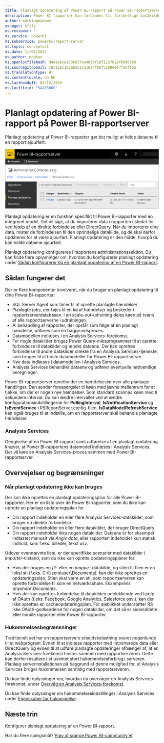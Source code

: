 ```yaml
---
title: Planlagt opdatering af Power BI-rapport på Power BI-rapportserver
description: Power BI-rapporter kan forbindes til forskellige datakilder. Der er adgang til forskellige datakilder, afhængigt af hvordan dataene bruges.
author: markingmyname
manager: kfile
ms.reviewer: ''
ms.service: powerbi
ms.subservice: powerbi-report-server
ms.topic: conceptual
ms.date: 11/01/2017
ms.author: maghan
ms.openlocfilehash: d4eeebca1505d376a403bf18f125782efb0d656d
ms.sourcegitcommit: c8c126c1b2ab4527a16a4fb8f5208e0f7fa5ff5a
ms.translationtype: HT
ms.contentlocale: da-DK
ms.lasthandoff: 01/15/2019
ms.locfileid: "54283868"
---
```

# <a name="power-bi-report-scheduled-refresh-in-power-bi-report-server"></a>Planlagt opdatering af Power BI-rapport på Power BI-rapportserver
Planlagt opdatering af Power BI-rapporter gør det muligt at holde dataene til en rapport ajourført.

![Planlagt opdatering på Power BI-rapportserver](media/scheduled-refresh/scheduled-refresh-success.png)

Planlagt opdatering er en funktion specifikt til Power BI-rapporter med en integreret model. Det vil sige, at du importerer data i rapporten i stedet for ved hjælp af en direkte forbindelse eller DirectQuery. Når du importerer dine data, mister de forbindelsen til den oprindelige datakilde, og de skal derfor opdateres for at være ajourført. Planlagt opdatering er den måde, hvorpå du kan holde dataene ajourført.

Planlagt opdatering konfigureres i rapportens administrationssektion. Du kan finde flere oplysninger om, hvordan du konfigurerer planlagt opdatering under [Sådan konfigurerer du en planlagt opdatering af en Power BI-rapport](configure-scheduled-refresh.md).

## <a name="how-this-works"></a>Sådan fungerer det
Der er flere komponenter involveret, når du bruger en planlagt opdatering til dine Power BI-rapporter.

* SQL Server Agent som timer til at oprette planlagte hændelser
* Planlagte jobs, der føjes til en kø af hændelser og beskeder i rapportserverdatabasen. I en scale-out-udrulning deles køen på tværs af alle rapportserverne i udrulningen.
* Al behandling af rapporter, der opstår som følge af en planlagt hændelse, udføres som en baggrundsproces.
* Datamodellen indlæses i en Analysis Services-forekomst.
* For nogle datakilder bruges Power Query-miksprogrammet til at oprette forbindelse til datakilder og ændre dataene. Der kan oprettes forbindelse til andre datakilder direkte fra en Analysis Services-tjeneste, som bruges til at hoste datamodeller for Power BI-rapportserver.
* Nye data indlæses i datamodellen i Analysis Services.
* Analysis Services behandler dataene og udfører eventuelle nødvendige beregninger.

Power BI-rapportserver opretholder en hændelseskø over alle planlagte handlinger. Den sender forespørgsler til køen med jævne mellemrum for at tjekke, om der er nogen nye hændelser. Som standard scannes køen med ti sekunders interval. Du kan ændre intervallet ved at ændre konfigurationsindstillingerne for **PollingInterval**, **IsNotificationService** og **IsEventService** i RSReportServer.config-filen. **IsDataModelRefreshService** kan også bruges til at indstille, om en rapportserver skal behandle planlagte hændelser.

### <a name="analysis-services"></a>Analysis Services
Gengivelse af en Power BI-rapport samt udførelse af en planlagt opdatering kræver, at Power BI-rapportens datamodel indlæses i Analysis Services. Der vil køre en Analysis Services-proces sammen med Power BI-rapportserver.

## <a name="considerations-and-limitations"></a>Overvejelser og begrænsninger
### <a name="when-scheduled-refresh-cant-be-used"></a>Når planlagt opdatering ikke kan bruges
Der kan ikke oprettes en planlagt opdateringsplan for alle Power BI-rapporter. Her er en liste over de Power BI-rapporter, som du ikke kan oprette en planlagt opdateringsplan for.

* Din rapport indeholder en eller flere Analysis Services-datakilder, som bruger en direkte forbindelse.
* Din rapport indeholder en eller flere datakilder, der bruger DirectQuery.
* Din rapport indeholder ikke nogen datakilder. Dataene er for eksempel indtastet manuelt via *Angiv data*, eller rapporten indeholder kun statisk indhold, som f.eks. billeder, tekst osv.

Udover ovennævnte liste, er der specifikke scenarier med datakilder i *importér*-tilstand, som du ikke kan oprette opdateringsplaner for.

* Hvis der bruges en *fil-* eller en *mappe-* datakilde, og stien til filen er en lokal sti (f.eks. C:\Users\user\Documents), kan der ikke oprettes en opdateringsplan. Stien skal være en sti, som rapportserveren kan oprette forbindelse til som en netværksshare. Eksempelvis  *\\myshare\Documents*.
* Hvis der kan oprettes forbindelse til datakilden udelukkende ved hjælp af OAuth (f.eks. Facebook, Google Analytics, Salesforce osv.), kan der ikke oprettes en cacheopdateringsplan. For øjeblikket understøtter RS ikke OAuth-godkendelse for nogen datakilder, om det så er sideinddelte eller mobile rapporter eller Power BI-rapporter.

### <a name="memory-limits"></a>Hukommelsesbegrænsninger
Traditionelt set har en rapportservers arbejdsbelastning svaret nogenlunde til et webprogram. Evnen til at indlæse rapporter med importerede data eller DirectQuery og evnen til at udføre planlagte opdateringer afhænger af, at en Analysis Services-forekomst hostes sammen med rapportserveren. Dette kan derfor resultere i et uventet stort hukommelsesforbrug i serveren. Planlæg serverinstallationen på baggrund af denne mulighed for, at Analysis Services bruger hukommelsen samtidig med rapportserveren.

Du kan finde oplysninger om, hvordan du overvåger en Analysis Services-forekomst, under [Overvåg en Analysis Services-forekomst](https://docs.microsoft.com/sql/analysis-services/instances/monitor-an-analysis-services-instance).

Du kan finde oplysninger om hukommelsesindstillinger i Analysis Services under [Egenskaber for hukommelse](https://docs.microsoft.com/sql/analysis-services/server-properties/memory-properties).

## <a name="next-steps"></a>Næste trin
Konfigurer [planlagt opdatering](configure-scheduled-refresh.md) af en Power BI-rapport.

Har du flere spørgsmål? [Prøv at spørge Power BI-community'et](https://community.powerbi.com/)

